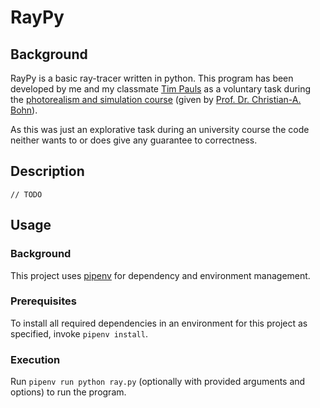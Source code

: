 # RayPy

## Background
RayPy is a basic ray-tracer written in python. This program has been developed by me and my classmate [Tim Pauls](https://www.github.com/timpauls) as a voluntary task during 
the [photorealism and simulation course](http://cg.viswiz.de/?courses.fosim.index) (given by [Prof. Dr. Christian-A. Bohn](http://cg.viswiz.de/?contact.cab.index)).

As this was just an explorative task during an university course the code neither wants to or does give any guarantee to correctness.

## Description
`// TODO`

## Usage
### Background
This project uses [pipenv](https://github.com/pypa/pipenv) for dependency and environment management.

### Prerequisites
To install all required dependencies in an environment for this project as specified, invoke `pipenv install`.

### Execution
Run `pipenv run python ray.py` (optionally with provided arguments and options) to run the program. 

